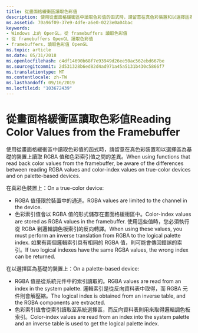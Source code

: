 ```yaml
---
title: 從畫面格緩衝區讀取色彩值
description: 使用從畫面格緩衝區中讀取色彩值的函式時，請留意在真色彩裝置和以選擇區為基礎的裝置上讀取 RGBA 值和色彩索引值之間的差異。
ms.assetid: 70a96f09-37e9-4dfe-a6e0-0223e0a04bac
keywords:
- Windows 上的 OpenGL，從 framebuffers 讀取色彩值
- 從 framebuffers OpenGL 讀取色彩值
- framebuffers，讀取色彩值 OpenGL
ms.topic: article
ms.date: 05/31/2018
ms.openlocfilehash: c4df14690b68f7e93949d26ee50ac562ebd667be
ms.sourcegitcommit: 2d531328b6ed82d4ad971a45a5131b430c5866f7
ms.translationtype: MT
ms.contentlocale: zh-TW
ms.lasthandoff: 09/16/2019
ms.locfileid: "103672439"
---
```

# <a name="reading-color-values-from-the-framebuffer"></a><span data-ttu-id="66d87-106">從畫面格緩衝區讀取色彩值</span><span class="sxs-lookup"><span data-stu-id="66d87-106">Reading Color Values from the Framebuffer</span></span>

<span data-ttu-id="66d87-107">使用從畫面格緩衝區中讀取色彩值的函式時，請留意在真色彩裝置和以選擇區為基礎的裝置上讀取 RGBA 值和色彩索引值之間的差異。</span><span class="sxs-lookup"><span data-stu-id="66d87-107">When using functions that read back color values from the framebuffer, be aware of the differences between reading RGBA values and color-index values on true-color devices and on palette-based devices.</span></span>

<span data-ttu-id="66d87-108">在真彩色裝置上：</span><span class="sxs-lookup"><span data-stu-id="66d87-108">On a true-color device:</span></span>

-   <span data-ttu-id="66d87-109">RGBA 值僅限於裝置中的通道。</span><span class="sxs-lookup"><span data-stu-id="66d87-109">RGBA values are limited to the channel in the device.</span></span>
-   <span data-ttu-id="66d87-110">色彩索引值會以 RGBA 值的形式儲存在畫面格緩衝區中。</span><span class="sxs-lookup"><span data-stu-id="66d87-110">Color-index values are stored as RGBA values in the framebuffer.</span></span> <span data-ttu-id="66d87-111">使用這些值時，您必須執行從 RGBA 到邏輯調色板索引的反向轉譯。</span><span class="sxs-lookup"><span data-stu-id="66d87-111">When using these values, you must perform an inverse translation from RGBA to the logical palette index.</span></span> <span data-ttu-id="66d87-112">如果有兩個邏輯索引具有相同的 RGBA 值，則可能會傳回錯誤的索引。</span><span class="sxs-lookup"><span data-stu-id="66d87-112">If two logical indexes have the same RGBA values, the wrong index can be returned.</span></span>

<span data-ttu-id="66d87-113">在以選擇區為基礎的裝置上：</span><span class="sxs-lookup"><span data-stu-id="66d87-113">On a palette-based device:</span></span>

-   <span data-ttu-id="66d87-114">RGBA 值是從系統元件中的索引讀取的。</span><span class="sxs-lookup"><span data-stu-id="66d87-114">RGBA values are read from an index in the system palette.</span></span> <span data-ttu-id="66d87-115">邏輯索引是從反向資料表中取得，而 RGBA 元件則會解壓縮。</span><span class="sxs-lookup"><span data-stu-id="66d87-115">The logical index is obtained from an inverse table, and the RGBA components are extracted.</span></span>
-   <span data-ttu-id="66d87-116">色彩索引值會從索引讀取至系統選擇區，而反向資料表則用來取得邏輯調色板索引。</span><span class="sxs-lookup"><span data-stu-id="66d87-116">Color-index values are read from an index into the system palette and an inverse table is used to get the logical palette index.</span></span>

 

 





